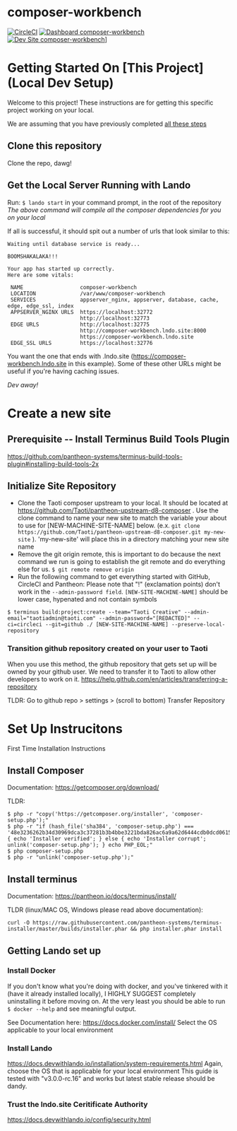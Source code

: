 # composer-workbench

[![CircleCI](https://circleci.com/gh/traverus/composer-workbench.svg?style=shield)](https://circleci.com/gh/traverus/composer-workbench)
[![Dashboard composer-workbench](https://img.shields.io/badge/dashboard-composer_workbench-yellow.svg)](https://dashboard.pantheon.io/sites/b6f371ff-d036-4bf6-a57b-6f2c73763add#dev/code)
[![Dev Site composer-workbench](https://img.shields.io/badge/site-composer_workbench-blue.svg)](http://dev-composer-workbench.pantheonsite.io/)]


# Getting Started On [This Project] (Local Dev Setup)
Welcome to this project! These instructions are for getting this specific project working on your local.

We are assuming that you have previously completed [all these steps](#set-up-instrucitons)

## Clone this repository
Clone the repo, dawg!

## Get the Local Server Running with Lando
Run: `$ lando start` in your command prompt, in the root of the repository
*The above command will compile all the composer dependencies for you on your local* 

If all is successful, it should spit out a number of urls that look similar to this:
```
Waiting until database service is ready...

BOOMSHAKALAKA!!!

Your app has started up correctly.
Here are some vitals:

 NAME                  composer-workbench                                                 
 LOCATION              /var/www/composer-workbench                                        
 SERVICES              appserver_nginx, appserver, database, cache, edge, edge_ssl, index 
 APPSERVER_NGINX URLS  https://localhost:32772                                            
                       http://localhost:32773                                             
 EDGE URLS             http://localhost:32775                                             
                       http://composer-workbench.lndo.site:8000                           
                       https://composer-workbench.lndo.site                               
 EDGE_SSL URLS         https://localhost:32776                                            
```
You want the one that ends with .lndo.site (https://composer-workbench.lndo.site in this example). Some of these other URLs might be useful if you're having caching issues.

*Dev away!*

# Create a new site
## Prerequisite -- Install Terminus Build Tools Plugin
https://github.com/pantheon-systems/terminus-build-tools-plugin#installing-build-tools-2x

## Initialize Site Repository
- Clone the Taoti composer upstream to your local. It should be located at https://github.com/Taoti/pantheon-upstream-d8-composer . Use the clone command to name your new site to match the variable your about to use for \[NEW-MACHINE-SITE-NAME\] below. (e.x. `git clone https://github.com/Taoti/pantheon-upstream-d8-composer.git my-new-site` ). 'my-new-site' will place this in a directory matching your new site name
- Remove the git origin remote, this is important to do because the next command we run is going to establish the git remote and do everything else for us. `$ git remote remove origin`
- Run the following command to get everything started with GitHub, CircleCI and Pantheon:
Please note that "!" (exclamation points) don't work in the `--admin-password field`. `[NEW-SITE-MACHINE-NAME]` should be lower case, hypenated and not contain symbols
```
$ terminus build:project:create --team="Taoti Creative" --admin-email="taotiadmin@taoti.com" --admin-password="[REDACTED]" --ci=circleci --git=github ./ [NEW-SITE-MACHINE-NAME] --preserve-local-repository
```

### Transition github repository created on your user to Taoti
When you use this method, the github repository that gets set up will be owned by your github user. We need to transfer it to Taoti to allow other developers to work on it. https://help.github.com/en/articles/transferring-a-repository

TLDR: Go to github repo > settings > (scroll to bottom) Transfer Repository

# Set Up Instrucitons
First Time Installation Instructions

## Install Composer
Documentation:
https://getcomposer.org/download/

TLDR:
```
$ php -r "copy('https://getcomposer.org/installer', 'composer-setup.php');"
$ php -r "if (hash_file('sha384', 'composer-setup.php') === '48e3236262b34d30969dca3c37281b3b4bbe3221bda826ac6a9a62d6444cdb0dcd0615698a5cbe587c3f0fe57a54d8f5') { echo 'Installer verified'; } else { echo 'Installer corrupt'; unlink('composer-setup.php'); } echo PHP_EOL;"
$ php composer-setup.php
$ php -r "unlink('composer-setup.php');"
```
## Install terminus
Documentation:
https://pantheon.io/docs/terminus/install/

TLDR (linux/MAC OS, Windows please read above documentation):
```
curl -O https://raw.githubusercontent.com/pantheon-systems/terminus-installer/master/builds/installer.phar && php installer.phar install
```
## Getting Lando set up

### Install Docker
If you don't know what you're doing with docker, and you've tinkered with it (have it already installed locally), I HIGHLY SUGGEST completely uninstalling it before moving on.
At the very least you should be able to run `$ docker --help` and see meaningful output.

See Documentation here:
https://docs.docker.com/install/
Select the OS applicable to your local environment

### Install Lando
https://docs.devwithlando.io/installation/system-requirements.html
Again, choose the OS that is applicable for your local environment
This guide is tested with "v3.0.0-rc.16" and works but latest stable release should be dandy.

### Trust the lndo.site Ceritificate Authority
https://docs.devwithlando.io/config/security.html
